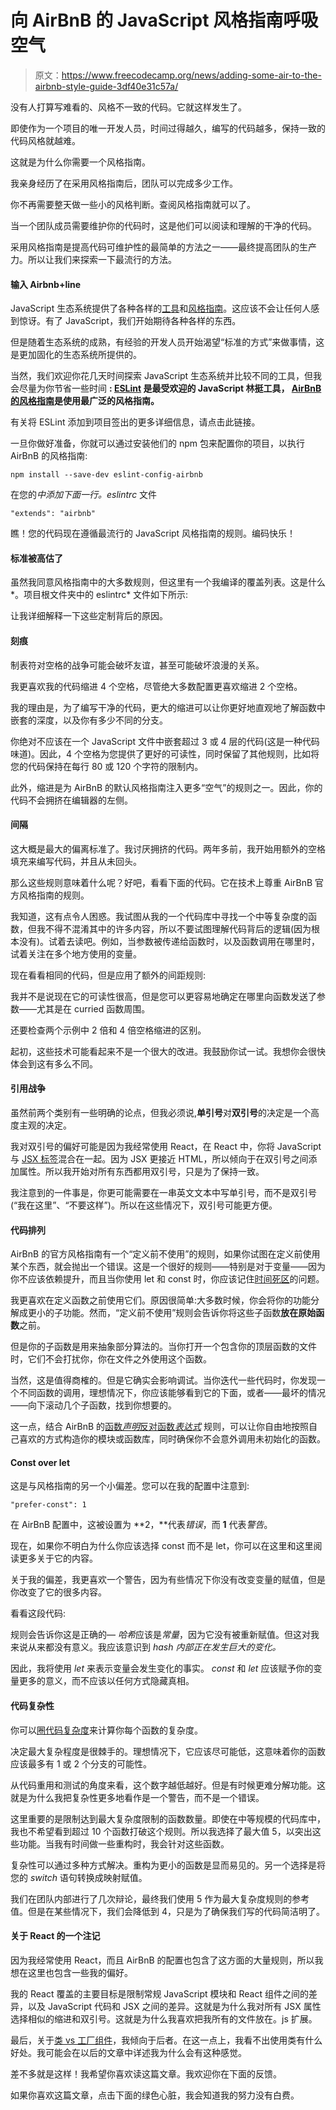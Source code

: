 # 向 AirBnB 的 JavaScript 风格指南呼吸空气

> 原文：<https://www.freecodecamp.org/news/adding-some-air-to-the-airbnb-style-guide-3df40e31c57a/>

没有人打算写难看的、风格不一致的代码。它就这样发生了。

即使作为一个项目的唯一开发人员，时间过得越久，编写的代码越多，保持一致的代码风格就越难。

这就是为什么你需要一个风格指南。

我亲身经历了在采用风格指南后，团队可以完成多少工作。

你不再需要整天做一些小的风格判断。查阅风格指南就可以了。

当一个团队成员需要维护你的代码时，这是他们可以阅读和理解的干净的代码。

采用风格指南是提高代码可维护性的最简单的方法之一——最终提高团队的生产力。所以让我们来探索一下最流行的方法。

#### 输入 Airbnb+line

JavaScript 生态系统提供了各种各样的[工具](https://www.sitepoint.com/comparison-javascript-linting-tools/)和[风格指南](http://noeticforce.com/best-javascript-style-guide-for-maintainable-code)。这应该不会让任何人感到惊讶。有了 JavaScript，我们开始期待各种各样的东西。

但是随着生态系统的成熟，有经验的开发人员开始渴望“标准的方式”来做事情，这是更加固化的生态系统所提供的。

当然，我们欢迎你花几天时间探索 JavaScript 生态系统并比较不同的工具，但我会尽量为你节省一些时间 **: [ESLint](http://eslint.org/) 是最受欢迎的 JavaScript 林挺工具， [AirBnB 的风格指南](https://github.com/airbnb/javascript)是使用最广泛的风格指南。**

有关将 ESLint 添加到项目签出的更多详细信息，请点击此链接。

一旦你做好准备，你就可以通过安装他们的 npm 包来配置你的项目，以执行 AirBnB 的风格指南:

```
npm install --save-dev eslint-config-airbnb
```

在您的*中添加下面一行。eslintrc* 文件

```
"extends": "airbnb"
```

瞧！您的代码现在遵循最流行的 JavaScript 风格指南的规则。编码快乐！

#### 标准被高估了

虽然我同意风格指南中的大多数规则，但这里有一个我编译的覆盖列表。这是什么*。项目根文件夹中的 eslintrc* 文件如下所示:

让我详细解释一下这些定制背后的原因。

#### 刻痕

制表符对空格的战争可能会破坏友谊，甚至可能破坏浪漫的关系。

我更喜欢我的代码缩进 4 个空格，尽管绝大多数配置更喜欢缩进 2 个空格。

我的理由是，为了编写干净的代码，更大的缩进可以让你更好地直观地了解函数中嵌套的深度，以及你有多少不同的分支。

你绝对不应该在一个 JavaScript 文件中嵌套超过 3 或 4 层的代码(这是一种代码味道)。因此，4 个空格为您提供了更好的可读性，同时保留了其他规则，比如将您的代码保持在每行 80 或 120 个字符的限制内。

此外，缩进是为 AirBnB 的默认风格指南注入更多“空气”的规则之一。因此，你的代码不会拥挤在编辑器的左侧。

#### 间隔

这大概是最大的偏离标准了。我讨厌拥挤的代码。两年多前，我开始用额外的空格填充来编写代码，并且从未回头。

那么这些规则意味着什么呢？好吧，看看下面的代码。它在技术上尊重 AirBnB 官方风格指南的规则。

我知道，这有点令人困惑。我试图从我的一个代码库中寻找一个中等复杂度的函数，但我不得不混淆其中的许多内容，所以不要试图理解代码背后的逻辑(因为根本没有)。试着去读吧。例如，当参数被传递给函数时，以及函数调用在哪里时，试着关注在多个地方使用的变量。

现在看看相同的代码，但是应用了额外的间距规则:

我并不是说现在它的可读性很高，但是您可以更容易地确定在哪里向函数发送了参数——尤其是在 curried 函数周围。

还要检查两个示例中 2 倍和 4 倍空格缩进的区别。

起初，这些技术可能看起来不是一个很大的改进。我鼓励你试一试。我想你会很快体会到这有多么不同。

#### 引用战争

虽然前两个类别有一些明确的论点，但我必须说,**单引号**对**双引号**的决定是一个高度主观的决定。

我对双引号的偏好可能是因为我经常使用 React，在 React 中，你将 JavaScript 与 [JSX 标签](https://facebook.github.io/react/docs/jsx-in-depth.html)混合在一起。因为 JSX 更接近 HTML，所以倾向于在双引号之间添加属性。所以我开始对所有东西都用双引号，只是为了保持一致。

我注意到的一件事是，你更可能需要在一串英文文本中写单引号，而不是双引号(“我在这里”、“不要这样”)。所以在这些情况下，双引号可能更方便。

#### 代码排列

AirBnB 的官方风格指南有一个“定义前不使用”的规则，如果你试图在定义前使用某个东西，就会抛出一个错误。这是一个很好的规则——特别是对于变量——因为你不应该依赖提升，而且当你使用 let 和 const 时，你应该记住[时间死区](http://jsrocks.org/2015/01/temporal-dead-zone-tdz-demystified/)的问题。

我更喜欢在定义函数之前使用它们。原因很简单:大多数时候，你会将你的功能分解成更小的子功能。然而，“定义前不使用”规则会告诉你将这些子函数**放在原始函数**之前。

但是你的子函数是用来抽象部分算法的。当你打开一个包含你的顶层函数的文件时，它们不会打扰你，你在文件之外使用这个函数。

当然，这是值得商榷的。但是它确实会影响调试。当你迭代一些代码时，你发现一个不同函数的调用，理想情况下，你应该能够看到它的下面，或者——最坏的情况——向下滚动几个子函数，找到你想要的。

这一点，结合 AirBnB 的[函数*声明*反对函数*表达式*](http://eslint.org/docs/rules/func-style) 规则，可以让你自由地按照自己喜欢的方式构造你的模块或函数库，同时确保你不会意外调用未初始化的函数。

#### Const over let

这是与风格指南的另一个小偏差。您可以在我的配置中注意到:

```
"prefer-const": 1
```

在 AirBnB 配置中，这被设置为 **2，**代表*错误*，而 **1** 代表*警告*。

现在，如果你不明白为什么你应该选择 const 而不是 let，你可以在这里和这里阅读更多关于它的内容。

关于我的偏差，我更喜欢一个警告，因为有些情况下你没有改变变量的赋值，但是你改变了它的很多内容。

看看这段代码:

规则会告诉你这是正确的— *哈希*应该是*常量*，因为它没有被重新赋值。但这对我来说从来都没有意义。我应该意识到 *hash 内部正在发生巨大的变化。*

因此，我将使用 *let* 来表示变量会发生变化的事实。 *const* 和 *let* 应该赋予你的变量更多的意义，而不应该以任何方式隐藏真相。

#### 代码复杂性

你可以[圈代码复杂度](https://reactjsnews.com/composing-components)来计算你每个函数的复杂度。

决定最大复杂程度是很棘手的。理想情况下，它应该尽可能低，这意味着你的函数应该最多有 1 或 2 个分支的可能性。

从代码重用和测试的角度来看，这个数字越低越好。但是有时候更难分解功能。这就是为什么我把复杂性更多地看作是一个警告，而不是一个错误。

这里重要的是限制达到最大复杂度限制的函数数量。即使在中等规模的代码库中，我也不希望看到超过 10 个函数打破这个规则。所以我选择了最大值 5，以突出这些功能。当我有时间做一些重构时，我会针对这些函数。

复杂性可以通过多种方式解决。重构为更小的函数是显而易见的。另一个选择是将您的 *switch* 语句转换成映射赋值。

我们在团队内部进行了几次辩论，最终我们使用 5 作为最大复杂度规则的参考值。但是在某些情况下，我们会降低到 4，只是为了确保我们写的代码简洁明了。

#### 关于 React 的一个注记

因为我经常使用 React，而且 AirBnB 的配置也包含了这方面的大量规则，所以我想在这里也包含一些我的偏好。

我的 React 覆盖的主要目标是限制常规 JavaScript 模块和 React 组件之间的差异，以及 JavaScript 代码和 JSX 之间的差异。这就是为什么我对所有 JSX 属性选择相似的缩进和双引号。这就是为什么我喜欢把我所有的文件放在。js 扩展。

最后，关于[类 vs 工厂组件](https://reactjsnews.com/composing-components)，我倾向于后者。在这一点上，我看不出使用类有什么好处。我可能会在以后的文章中详述我为什么会有这种感觉。

差不多就是这样！我希望你喜欢读这篇文章。我欢迎你在下面的反馈。

如果你喜欢这篇文章，点击下面的绿色心脏，我会知道我的努力没有白费。